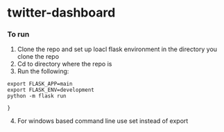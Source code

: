# twitter-dashboard
### To run
1. Clone the repo and set up loacl flask environment in the directory you clone the repo
2. Cd to directory where the repo is
3. Run the following:
```
export FLASK_APP=main
export FLASK_ENV=development
python -m flask run

}
```

4. For windows based command line use set instead of export
  
